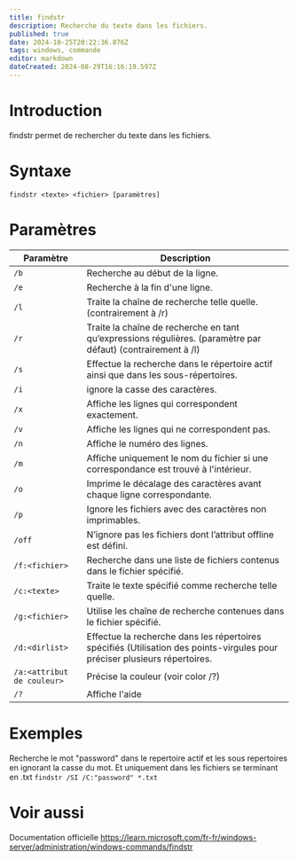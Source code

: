 ```yaml
---
title: findstr
description: Recherche du texte dans les fichiers.
published: true
date: 2024-10-25T20:22:36.876Z
tags: windows, commande
editor: markdown
dateCreated: 2024-08-29T16:16:19.597Z
---
```


# Introduction

findstr permet de rechercher du texte dans les fichiers.

# Syntaxe

`findstr <texte> <fichier> [paramètres]`

# Paramètres

| Paramètre                  | Description                                                                                                                |
| -------------------------- | -------------------------------------------------------------------------------------------------------------------------- |
| `/b`                       | Recherche au début de la ligne.                                                                                            |
| `/e`                       | Recherche à la fin d'une ligne.                                                                                            |
| `/l`                       | Traite la chaîne de recherche telle quelle. (contrairement à /r)                                                           |
| `/r`                       | Traite la chaîne de recherche en tant qu’expressions régulières. (paramètre par défaut) (contrairement à /l)               |
| `/s`                       | Effectue la recherche dans le répertoire actif ainsi que dans les sous-répertoires.                                        |
| `/i`                       | ignore la casse des caractères.                                                                                            |
| `/x`                       | Affiche les lignes qui correspondent exactement.                                                                           |
| `/v`                       | Affiche les lignes qui ne correspondent pas.                                                                               |
| `/n`                       | Affiche le numéro des lignes.                                                                                              |
| `/m`                       | Affiche uniquement le nom du fichier si une correspondance est trouvé à l'intérieur.                                       |
| `/o`                       | Imprime le décalage des caractères avant chaque ligne correspondante.                                                      |
| `/p`                       | Ignore les fichiers avec des caractères non imprimables.                                                                   |
| `/off`                     | N’ignore pas les fichiers dont l’attribut offline est défini.                                                              |
| `/f:<fichier>`             | Recherche dans une liste de fichiers contenus dans le fichier spécifié.                                                    |
| `/c:<texte>`               | Traite le texte spécifié comme recherche telle quelle.                                                                     |
| `/g:<fichier>`             | Utilise les chaîne de recherche contenues dans le fichier spécifié.                                                        |
| `/d:<dirlist>`             | Effectue la recherche dans les répertoires spécifiés (Utilisation des points-virgules pour préciser plusieurs répertoires. |
| `/a:<attribut de couleur>` | Précise la couleur (voir color /?)                                                                                         |
| `/?`                       | Affiche l'aide                                                                                                             |

# Exemples

Recherche le mot "password" dans le repertoire actif et les sous repertoires en ignorant la casse du mot. Et uniquement dans les fichiers se terminant en .txt
`findstr /SI /C:"password" *.txt`

# Voir aussi

Documentation officielle
https://learn.microsoft.com/fr-fr/windows-server/administration/windows-commands/findstr
